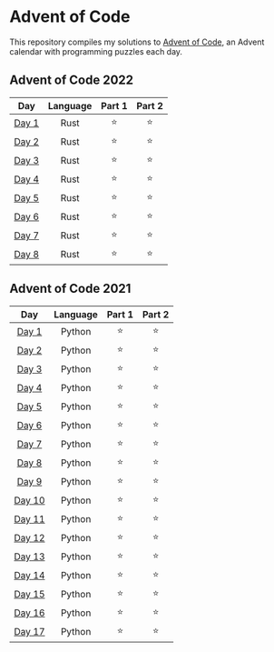 # Advent of Code

This repository compiles my solutions to [Advent of Code](https://adventofcode.com/), an Advent calendar with programming puzzles each day.

## Advent of Code 2022

|                      Day                       | Language | Part 1 | Part 2 |
|:----------------------------------------------:|:--------:|:------:|:------:|
|  [Day 1](https://adventofcode.com/2022/day/1)  |   Rust   |   ⭐    |   ⭐    |
|  [Day 2](https://adventofcode.com/2022/day/2)  |   Rust   |   ⭐    |   ⭐    |
|  [Day 3](https://adventofcode.com/2022/day/3)  |   Rust   |   ⭐    |   ⭐    |
|  [Day 4](https://adventofcode.com/2022/day/4)  |   Rust   |   ⭐    |   ⭐    |
|  [Day 5](https://adventofcode.com/2022/day/5)  |   Rust   |   ⭐    |   ⭐    |
|  [Day 6](https://adventofcode.com/2022/day/6)  |   Rust   |   ⭐    |   ⭐    |
|  [Day 7](https://adventofcode.com/2022/day/7)  |   Rust   |   ⭐    |   ⭐    |
|  [Day 8](https://adventofcode.com/2022/day/8)  |   Rust   |   ⭐    |   ⭐    |

## Advent of Code 2021

|                      Day                       | Language | Part 1 | Part 2 |
|:----------------------------------------------:|:--------:|:------:|:------:|
|  [Day 1](https://adventofcode.com/2021/day/1)  |  Python  |   ⭐    |   ⭐    |
|  [Day 2](https://adventofcode.com/2021/day/2)  |  Python  |   ⭐    |   ⭐    |
|  [Day 3](https://adventofcode.com/2021/day/3)  |  Python  |   ⭐    |   ⭐    |
|  [Day 4](https://adventofcode.com/2021/day/4)  |  Python  |   ⭐    |   ⭐    |
|  [Day 5](https://adventofcode.com/2021/day/5)  |  Python  |   ⭐    |   ⭐    |
|  [Day 6](https://adventofcode.com/2021/day/6)  |  Python  |   ⭐    |   ⭐    |
|  [Day 7](https://adventofcode.com/2021/day/7)  |  Python  |   ⭐    |   ⭐    |
|  [Day 8](https://adventofcode.com/2021/day/8)  |  Python  |   ⭐    |   ⭐    |
|  [Day 9](https://adventofcode.com/2021/day/9)  |  Python  |   ⭐    |   ⭐    |
| [Day 10](https://adventofcode.com/2021/day/10) |  Python  |   ⭐    |   ⭐    |
| [Day 11](https://adventofcode.com/2021/day/11) |  Python  |   ⭐    |   ⭐    |
| [Day 12](https://adventofcode.com/2021/day/12) |  Python  |   ⭐    |   ⭐    |
| [Day 13](https://adventofcode.com/2021/day/13) |  Python  |   ⭐    |   ⭐    |
| [Day 14](https://adventofcode.com/2021/day/14) |  Python  |   ⭐    |   ⭐    |
| [Day 15](https://adventofcode.com/2021/day/15) |  Python  |   ⭐    |   ⭐    |
| [Day 16](https://adventofcode.com/2021/day/16) |  Python  |   ⭐    |   ⭐    |
| [Day 17](https://adventofcode.com/2021/day/17) |  Python  |   ⭐    |   ⭐    |
